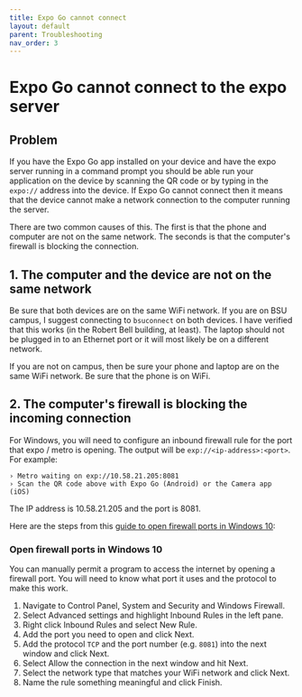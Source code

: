 ```yaml
---
title: Expo Go cannot connect
layout: default
parent: Troubleshooting
nav_order: 3
---
```


# Expo Go cannot connect to the expo server

## Problem

If you have the Expo Go app installed on your device and have the expo server
running in a command prompt you should be able run your application on the
device by scanning the QR code or by typing in the `expo://` address into the
device. If Expo Go cannot connect then it means that the device cannot make a
network connection to the computer running the server.

There are two common causes of this. The first is that the phone and computer
are not on the same network. The seconds is that the computer's firewall is
blocking the connection.

## 1. The computer and the device are not on the same network

Be sure that both devices are on the same WiFi network. If you are on BSU
campus, I suggest connecting to `bsuconnect` on both devices. I have verified
that this works (in the Robert Bell building, at least). The laptop should not
be plugged in to an Ethernet port or it will most likely be on a different
network.

If you are not on campus, then be sure your phone and laptop are on the same
WiFi network. Be sure that the phone is on WiFi.

## 2. The computer's firewall is blocking the incoming connection

For Windows, you will need to configure an inbound firewall rule for the port
that expo / metro is opening. The output will be `exp://<ip-address>:<port>`.
For example:

```
› Metro waiting on exp://10.58.21.205:8081
› Scan the QR code above with Expo Go (Android) or the Camera app (iOS)
```

The IP address is 10.58.21.205 and the port is 8081. 

Here are the steps from this
[guide to open firewall ports in Windows 10](https://www.tomshardware.com/news/how-to-open-firewall-ports-in-windows-10,36451.html):

### Open firewall ports in Windows 10

You can manually permit a program to access the internet by opening a firewall
port. You will need to know what port it uses and the protocol to make this
work.

1. Navigate to Control Panel, System and Security and Windows Firewall.
2. Select Advanced settings and highlight Inbound Rules in the left pane.
3. Right click Inbound Rules and select New Rule.
4. Add the port you need to open and click Next.
5. Add the protocol `TCP` and the port number (e.g. `8081`) into the next window
   and click Next.
6. Select Allow the connection in the next window and hit Next.
7. Select the network type that matches your WiFi network and click Next.
9. Name the rule something meaningful and click Finish.

